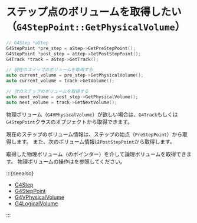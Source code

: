 # ステップ点のボリュームを取得したい（``G4StepPoint::GetPhysicalVolume``）

```cpp
// G4Step *aStep
G4StepPoint *pre_step = aStep->GetPreStepPoint();
G4StepPoint *post_step = aStep->GetPostStepPoint();
G4Track *track = aStep->GetTrack();

// 現在のステップのボリュームを取得する
auto current_volume = pre_step->GetPhysicalVolume();
auto current_volume = track->GetVolume();

// 次のステップのボリュームを取得する
auto next_volume = post_step->GetPhysicalVolume();
auto next_volume = track->GetNextVolume();
```

物理ボリューム（``G4VPhysicalVolume``）が欲しい場合は、``G4Track``もしくは``G4StepPoint``クラスのオブジェクトから取得できます。

現在のステップのボリューム情報は、ステップの始点（``PreStepPoint``）から取得します。
また、次のボリューム情報は``PostStepPoint``から取得します。

取得した物理ボリューム（のポインター）を介して論理ボリュームを取得できます。
物理ボリュームの操作は[](./geant4-physicalvolume.md)を参照してください。

:::{seealso}

- [G4Step](https://geant4.kek.jp/Reference/11.2.0/classG4Step.html)
- [G4StepPoint](https://geant4.kek.jp/Reference/11.2.0/classG4StepPoint.html)
- [G4VPhysicalVolume](https://geant4.kek.jp/Reference/11.2.0/classG4VPhysicalVolume.html)
- [G4LogicalVolume](https://geant4.kek.jp/Reference/11.2.0/classG4LogicalVolume.html)

:::
